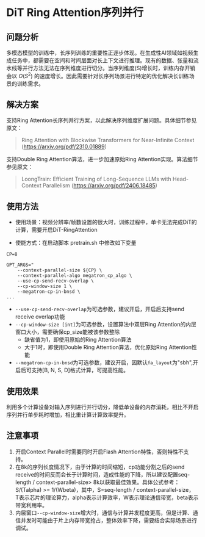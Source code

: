 # DiT Ring Attention序列并行

## 问题分析

多模态模型的训练中，长序列训练的重要性正逐步体现。在生成性AI领域如视频生成任务中，都需要在空间和时间层面对长上下文进行推理。现有的数据、张量和流水线等并行方法无法在序列维度进行切分。当序列维度(S)增长时，训练内存开销会以 $O$($S^2$) 的速度增长。因此需要针对长序列场景进行特定的优化解决长训练场景的训练需求。

## 解决方案

支持Ring Attention长序列并行方案，以此解决序列维度扩展问题。具体细节参见原文：
> Ring Attention with Blockwise Transformers for Near-Infinite Context (<https://arxiv.org/pdf/2310.01889>)

支持Double Ring Attention算法，进一步加速原始Ring Attention实现。算法细节参见原文：
> LoongTrain: Efficient Training of Long-Sequence LLMs with Head-Context Parallelism (<https://arxiv.org/pdf/2406.18485>)

## 使用方法

- 使用场景：视频分辨率/帧数设置的很大时，训练过程中，单卡无法完成DiT的计算，需要开启DiT-RingAttention

- 使能方式：在启动脚本 pretrain.sh 中修改如下变量

```shell
CP=8

GPT_ARGS="
    --context-parallel-size ${CP} \
    --context-parallel-algo megatron_cp_algo \
    --use-cp-send-recv-overlap \
    --cp-window-size 1 \
    --megatron-cp-in-bnsd \ 
...
```

- ```--use-cp-send-recv-overlap```为可选参数，建议开启，开启后支持send receive overlap功能
- ```--cp-window-size [int]```为可选参数，设置算法中双层Ring Attention的内层窗口大小，需要确保cp_size能被该参数整除
  - 缺省值为1，即使用原始的Ring Attention算法
  - 大于1时，即使用Double Ring Attention算法，优化原始Ring Attention性能
- ```--megatron-cp-in-bnsd```为可选参数，建议开启，因默认`fa_layout`为"sbh",开启后可支持[B, N, S, D]格式计算，可提高性能。

## 使用效果

利用多个计算设备对输入序列进行并行切分，降低单设备的内存消耗，相比不开启序列并行单步耗时增加，相比重计算计算效率提升。

## 注意事项

1. 开启Context Parallel时需要同时开启Flash Attention特性，否则特性不支持。
2. 在8k的序列长度情况下，由于计算的时间缩短，cp功能分割之后的send receive的时间反而会长于计算时间，造成性能的下降，所以建议配置seq-length / context-parallel-size> 8k以获取最佳效果。具体公式参考：S/(Talpha) >= 1/(Wbeta)，其中，S=seq-length / context-parallel-size， T表示芯片的理论算力，alpha表示计算效率，W表示理论通信带宽，beta表示带宽利用率。
3. 内层窗口`--cp-window-size`增大时，通信与计算并发程度更高，但是计算、通信并发时可能由于片上内存带宽抢占，整体效率下降，需要结合实际场景进行调试。
